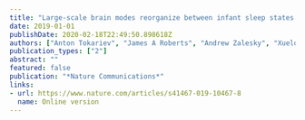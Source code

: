 ```yaml
---
title: "Large-scale brain modes reorganize between infant sleep states and carry prognostic information for preterms"
date: 2019-01-01
publishDate: 2020-02-18T22:49:50.898618Z
authors: ["Anton Tokariev", "James A Roberts", "Andrew Zalesky", "Xuelong Zhao", "Sampsa Vanhatalo", "Michael Breakspear", "Luca Cocchi"]
publication_types: ["2"]
abstract: ""
featured: false
publication: "*Nature Communications*"
links: 
- url: https://www.nature.com/articles/s41467-019-10467-8
  name: Online version
---
```


<script type='text/javascript' src='https://d1bxh8uas1mnw7.cloudfront.net/assets/embed.js'></script>
<div data-badge-popover="right" data-badge-type="medium-donut" data-doi="10.1038/s41467-019-10467-8" data-hide-no-mentions="true" class="altmetric-embed"></div>
<span class="__dimensions_badge_embed__" data-doi="10.1038/s41467-019-10467-8"></span><script async src="https://badge.dimensions.ai/badge.js" charset="utf-8"></script>

